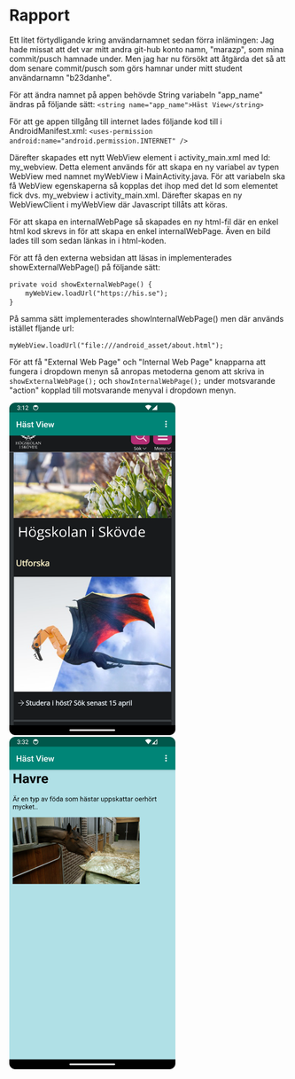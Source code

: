
# Rapport

Ett litet förtydligande kring användarnamnet sedan förra inlämingen:
Jag hade missat att det var mitt andra git-hub konto namn, "marazp", som mina commit/pusch hamnade
under. Men jag har nu försökt att åtgärda det så att dom senare commit/pusch som görs hamnar under 
mitt student användarnamn "b23danhe".

För att ändra namnet på appen behövde String variabeln "app_name" ändras på följande sätt:
`<string name="app_name">Häst View</string>`

För att ge appen tillgång till internet lades följande kod till i AndroidManifest.xml:
`<uses-permission android:name="android.permission.INTERNET" />`

Därefter skapades ett nytt WebView element i activity_main.xml med Id: my_webview. Detta element
används för att skapa en ny variabel av typen WebView med namnet myWebView i MainActivity.java.
För att variabeln ska få WebView egenskaperna så kopplas det ihop med det Id som elementet fick 
dvs. my_webview i activity_main.xml.
Därefter skapas en ny WebViewClient i myWebView där Javascript tillåts att köras.

För att skapa en internalWebPage så skapades en ny html-fil där en enkel html kod skrevs in för att
skapa en enkel internalWebPage. Även en bild lades till som sedan länkas in i html-koden.

För att få den externa websidan att läsas in implementerades showExternalWebPage() på följande sätt:
```
private void showExternalWebPage() {
    myWebView.loadUrl("https://his.se");
}
```
På samma sätt implementerades showInternalWebPage() men där används istället fljande url:
```
myWebView.loadUrl("file:///android_asset/about.html");
```
För att få "External Web Page" och "Internal Web Page" knapparna att fungera i dropdown menyn så
anropas metoderna genom att skriva in `showExternalWebPage();` och `showInternalWebPage();` under
motsvarande "action" kopplad till motsvarande menyval i dropdown menyn.

<img src="External_web.png" alt="External web" style="width:300px;height:600px;"> <img src="Internal_web.png" alt="Internal web" style="width:300px;height:600px;">
